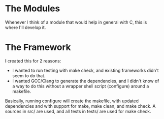 The Modules
===========

Whenever I think of a module that would help in general with C, this is where
I'll develop it.

The Framework
=============

I created this for 2 reasons:

* I wanted to run testing with make check, and existing frameworks didn't seem
to do that.
* I wanted GCC/Clang to generate the dependencies, and I didn't know of a way
to do this without a wrapper shell script (configure) around a makefile.

Basically, running configure will create the makefile, with updated
dependencies and with support for make, make clean, and make check. A sources
in src/ are used, and all tests in tests/ are used for make check.
